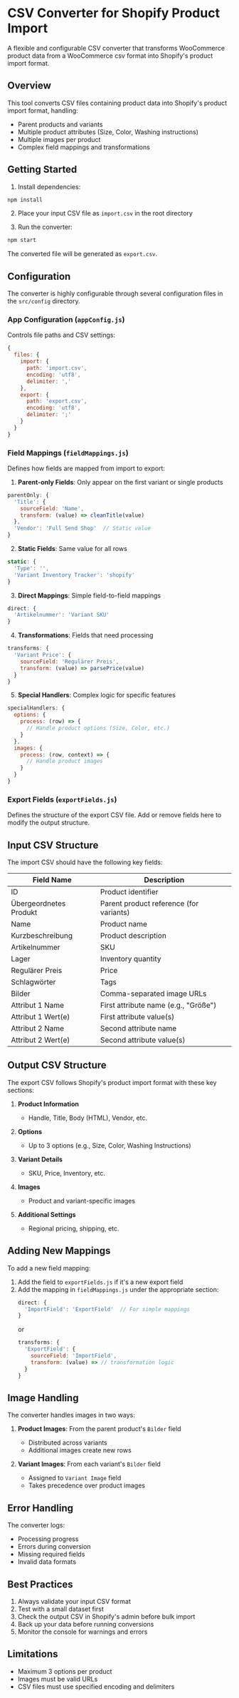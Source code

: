 # CSV Converter for Shopify Product Import

A flexible and configurable CSV converter that transforms WooCommerce product data from a WooCommerce csv format into Shopify's product import format.

## Overview

This tool converts CSV files containing product data into Shopify's product import format, handling:

- Parent products and variants
- Multiple product attributes (Size, Color, Washing instructions)
- Multiple images per product
- Complex field mappings and transformations

## Getting Started

1. Install dependencies:

```bash
npm install
```

2. Place your input CSV file as `import.csv` in the root directory

3. Run the converter:

```bash
npm start
```

The converted file will be generated as `export.csv`.

## Configuration

The converter is highly configurable through several configuration files in the `src/config` directory.

### App Configuration (`appConfig.js`)

Controls file paths and CSV settings:

```javascript
{
  files: {
    import: {
      path: 'import.csv',
      encoding: 'utf8',
      delimiter: ','
    },
    export: {
      path: 'export.csv',
      encoding: 'utf8',
      delimiter: ';'
    }
  }
}
```

### Field Mappings (`fieldMappings.js`)

Defines how fields are mapped from import to export:

1. **Parent-only Fields**: Only appear on the first variant or single products

```javascript
parentOnly: {
  'Title': {
    sourceField: 'Name',
    transform: (value) => cleanTitle(value)
  },
  'Vendor': 'Full Send Shop'  // Static value
}
```

2. **Static Fields**: Same value for all rows

```javascript
static: {
  'Type': '',
  'Variant Inventory Tracker': 'shopify'
}
```

3. **Direct Mappings**: Simple field-to-field mappings

```javascript
direct: {
  'Artikelnummer': 'Variant SKU'
}
```

4. **Transformations**: Fields that need processing

```javascript
transforms: {
  'Variant Price': {
    sourceField: 'Regulärer Preis',
    transform: (value) => parsePrice(value)
  }
}
```

5. **Special Handlers**: Complex logic for specific features

```javascript
specialHandlers: {
  options: {
    process: (row) => {
      // Handle product options (Size, Color, etc.)
    }
  },
  images: {
    process: (row, context) => {
      // Handle product images
    }
  }
}
```

### Export Fields (`exportFields.js`)

Defines the structure of the export CSV file. Add or remove fields here to modify the output structure.

## Input CSV Structure

The import CSV should have the following key fields:

| Field Name             | Description                             |
| ---------------------- | --------------------------------------- |
| ID                     | Product identifier                      |
| Übergeordnetes Produkt | Parent product reference (for variants) |
| Name                   | Product name                            |
| Kurzbeschreibung       | Product description                     |
| Artikelnummer          | SKU                                     |
| Lager                  | Inventory quantity                      |
| Regulärer Preis        | Price                                   |
| Schlagwörter           | Tags                                    |
| Bilder                 | Comma-separated image URLs              |
| Attribut 1 Name        | First attribute name (e.g., "Größe")    |
| Attribut 1 Wert(e)     | First attribute value(s)                |
| Attribut 2 Name        | Second attribute name                   |
| Attribut 2 Wert(e)     | Second attribute value(s)               |

## Output CSV Structure

The export CSV follows Shopify's product import format with these key sections:

1. **Product Information**

   - Handle, Title, Body (HTML), Vendor, etc.

2. **Options**

   - Up to 3 options (e.g., Size, Color, Washing Instructions)

3. **Variant Details**

   - SKU, Price, Inventory, etc.

4. **Images**

   - Product and variant-specific images

5. **Additional Settings**
   - Regional pricing, shipping, etc.

## Adding New Mappings

To add a new field mapping:

1. Add the field to `exportFields.js` if it's a new export field
2. Add the mapping in `fieldMappings.js` under the appropriate section:
   ```javascript
   direct: {
     'ImportField': 'ExportField'  // For simple mappings
   }
   ```
   or
   ```javascript
   transforms: {
     'ExportField': {
       sourceField: 'ImportField',
       transform: (value) => // transformation logic
     }
   }
   ```

## Image Handling

The converter handles images in two ways:

1. **Product Images**: From the parent product's `Bilder` field

   - Distributed across variants
   - Additional images create new rows

2. **Variant Images**: From each variant's `Bilder` field
   - Assigned to `Variant Image` field
   - Takes precedence over product images

## Error Handling

The converter logs:

- Processing progress
- Errors during conversion
- Missing required fields
- Invalid data formats

## Best Practices

1. Always validate your input CSV format
2. Test with a small dataset first
3. Check the output CSV in Shopify's admin before bulk import
4. Back up your data before running conversions
5. Monitor the console for warnings and errors

## Limitations

- Maximum 3 options per product
- Images must be valid URLs
- CSV files must use specified encoding and delimiters
